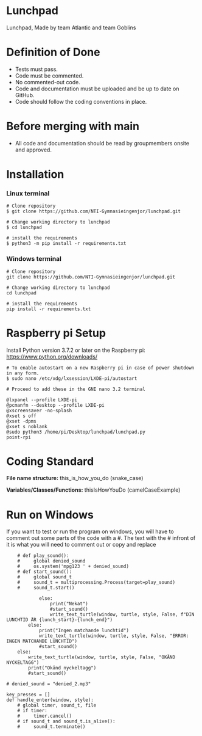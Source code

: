 # Lunchpad
Lunchpad, Made by team Atlantic and team Goblins

# Definition of Done
+ Tests must pass.
+ Code must be commented.
+ No commented-out code.
+ Code and documentation must be uploaded and be up to date on GitHub.
+ Code should follow the coding conventions in place.

# Before merging with main
+ All code and documentation should be read by groupmembers onsite and approved.

# Installation

### Linux terminal
```
# Clone repository
$ git clone https://github.com/NTI-Gymnasieingenjor/lunchpad.git

# Change working directory to lunchpad
$ cd lunchpad

# install the requirements
$ python3 -m pip install -r requirements.txt
```

### Windows terminal
```
# Clone repository
git clone https://github.com/NTI-Gymnasieingenjor/lunchpad.git

# Change working directory to lunchpad
cd lunchpad

# install the requirements
pip install -r requirements.txt
```

# Raspberry pi Setup

Install Python version 3.7.2 or later on the Raspberry pi:
https://www.python.org/downloads/
```
# To enable autostart on a new Raspberry pi in case of power shutdown in any form.
$ sudo nano /etc/xdg/lxsession/LXDE-pi/autostart

# Proceed to add these in the GNI nano 3.2 terminal

@lxpanel --profile LXDE-pi
@pcmanfm --desktop --profile LXDE-pi
@xscreensaver -no-splash
@xset s off
@xset -dpms
@xset s noblank
@sudo python3 /home/pi/Desktop/lunchpad/lunchpad.py
point-rpi
```
# Coding Standard
**File name structure:** this_is_how_you_do (snake_case)

**Variables/Classes/Functions:** thisIsHowYouDo (camelCaseExample)

# Run on Windows
If you want to test or run the program on windows, you will have to comment out some parts of the code with a #.
The text with the # infront of it is what you will need to comment out or copy and replace
```
    # def play_sound():
    #     global denied_sound
    #     os.system('mpg123 ' + denied_sound)
    # def start_sound():
    #     global sound_t
    #     sound_t = multiprocessing.Process(target=play_sound)
    #     sound_t.start()
```
```
            else:
                print("Nekat")
                #start_sound()
                write_text_turtle(window, turtle, style, False, f"DIN LUNCHTID ÄR {lunch_start}-{lunch_end}")
        else:
            print("Ingen matchande lunchtid")
            write_text_turtle(window, turtle, style, False, "ERROR: INGEN MATCHANDE LUNCHTID")
            #start_sound()
    else:
        write_text_turtle(window, turtle, style, False, "OKÄND NYCKELTAGG")
        print("Okänd nyckeltagg")
        #start_sound()
```

```
# denied_sound = "denied_2.mp3"

key_presses = []
def handle_enter(window, style):
    # global timer, sound_t, file
    # if timer:
    #     timer.cancel()
    # if sound_t and sound_t.is_alive():
    #     sound_t.terminate()
```
